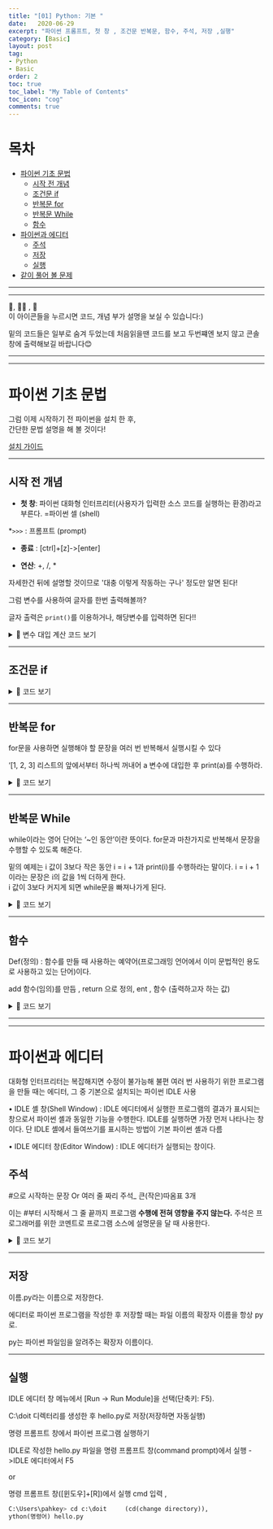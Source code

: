 ```yaml
---
title: "[01] Python: 기본 "
date:   2020-06-29
excerpt: "파이썬 프롬프트, 첫 창 , 조건문 반복문, 함수, 주석, 저장 ,실행"
category: [Basic]
layout: post
tag:
- Python
- Basic
order: 2
toc: true
toc_label: "My Table of Contents"
toc_icon: "cog" 
comments: true
---
```




# 목차
- [파이썬 기초 문법](#파이썬-기초-문법)
  * [시작 전 개념 ](#시작-전-개념)
  * [조건문 if](#조건문-if)
  * [반복문 for](#반복문-for)
  * [반복문 While](#반복문-while)
  * [함수](#함수)
- [파이썬과 에디터](#파이썬과-에디터)
  * [주석](#주석)
  * [저장](#저장)
  * [실행](#실행)
- [같이 풀어 볼 문제](#같이-풀어-볼-문제)


----
---

👀, 🤷‍♀️ , 📜    
이 아이콘들을 누르시면 코드, 개념 부가 설명을 보실 수 있습니다:)    

밑의 코드들은 일부로 숨겨 두었는데 처음읽을땐 코드를 보고 두번쨰엔 보지 않고 콘솔창에 출력해보길 바랍니다😊

---
----



# 파이썬 기초 문법

그럼 이제 시작하기 전 파이썬을 설치 한 후,     
간단한 문법 설명을 해 볼 것이다!    



[설치 가이드](https://programmers.co.kr/learn/courses/2/lessons/48)      


-----

## 시작 전 개념 
* **첫 창**: 파이썬 대화형 인터프리터(사용자가 입력한 소스 코드를 실행하는 환경)라고 부른다. =파이썬 셀 (shell) 

*```>>>``` : 프롬프트 (prompt) 

* **종료** : [ctrl]+[z]->[enter]

* **연산**: +, /, *

자세한건 뒤에 설명할 것이므로 '대충 이렇게 작동하는 구나' 정도만 알면 된다!    

그럼 변수를 사용하여 글자를 한번 출력해볼까?

글자 출력은 ```print()```를 이용하거나, 해당변수를 입력하면 된다!!   

<details>
<summary>👀 변수 대입 계산 코드 보기</summary>
<div markdown="1">
  
```python
>>> a = "Python"
>>> print(a)
Python
```
 
```python
>>> a = "Python"
>>> a
Python
```
 
파이썬은 대소문자를 구분하므로 유의하자!
  
 
</div>
</details>




------


## 조건문 if

<details>
<summary>👀 코드 보기 </summary>
<div markdown="1">
 
```python
>>> a = 3
>>> if a > 1:
... (4 공백)or[tab] print("a is greater than 1") 
... (enter)
a is greater than 1
```
-... : 문장이 끝나지 않음

  
 
</div>
</details>

----


## 반복문 for
for문을 사용하면 실행해야 할 문장을 여러 번 반복해서 실행시킬 수 있다

‘[1, 2, 3] 리스트의 앞에서부터 하나씩 꺼내어 a 변수에 대입한 후 print(a)를 수행하라.


<details>
<summary>👀 코드 보기 </summary>
<div markdown="1">
 
```python
>>> for a in [1, 2, 3]: 
...     print(a)
...
1
2
3
```
  
 
</div>
</details>

-----

## 반복문 While
while이라는 영어 단어는 ‘~인 동안’이란 뜻이다. 
for문과 마찬가지로 반복해서 문장을 수행할 수 있도록 해준다. 

밑의 예제는 i 값이 3보다 작은 동안 i = i + 1과 print(i)를 수행하라는 말이다. 
i = i + 1이라는 문장은 i의 값을 1씩 더하게 한다.     
i 값이 3보다 커지게 되면 while문을 빠져나가게 된다.      

<details>
<summary>👀 코드 보기 </summary>
<div markdown="1">
 
```python
>>> i = 0
>>> while i < 3:
...     i=i+1
...     print(i)
...     
1
2
3
```
 
</div>
</details>

----
 
## 함수
Def(정의) : 함수를 만들 때 사용하는 예약어(프로그래밍 언어에서 이미 문법적인 용도로 사용하고 있는 단어)이다. 

add 함수(임의)를 만듬 , return 으로 정의, ent , 함수 (출력하고자 하는 값)

<details>
<summary>👀 코드 보기 </summary>
<div markdown="1">
 
```python
>>> def add(a, b):
...     return a+b
...      
>>> add(3,4)
7
```
 
</div>
</details>
 
---
----
 
# 파이썬과 에디터
대화형 인터프리터는 복잡해지면 수정이 불가능해 불편
여러 번 사용하기 위한 프로그램을 만들 때는 에디터, 
그 중 기본으로 설치되는 파이썬 IDLE 사용

•   IDLE 셸 창(Shell Window)
: IDLE 에디터에서 실행한 프로그램의 결과가 표시되는 창으로서 파이썬 셸과 동일한 기능을 수행한다. IDLE를 실행하면 가장 먼저 나타나는 창이다. 단 IDLE 셸에서 들여쓰기를 표시하는 방법이 기본 파이썬 셸과 다름

•   IDLE 에디터 창(Editor Window)
: IDLE 에디터가 실행되는 창이다.

## 주석
#으로 시작하는 문장 Or 여러 줄 짜리 주석_ 큰(작은)따옴표 3개

이는 #부터 시작해서 그 줄 끝까지 프로그램 **수행에 전혀 영향을 주지 않는다.** 
주석은 프로그래머를 위한 코멘트로 프로그램 소스에 설명문을 달 때 사용한다.

<details>
<summary>👀 코드 보기 </summary>
<div markdown="1">
 
```python
"""
Author: EungYong Park
Date : 2019-05-01
이 프로그램은 Hello World를 출력하는 프로그램이다.
"""
```
 
</div>
</details>

----
 
## 저장
이름.py라는 이름으로 저장한다. 

에디터로 파이썬 프로그램을 작성한 후 저장할 때는 파일 이름의 확장자 이름을 항상 py로. 

py는 파이썬 파일임을 알려주는 확장자 이름이다.

----
 
## 실행
IDLE 에디터 창 메뉴에서 [Run → Run Module]을 선택(단축키: F5).

C:\doit 디렉터리를 생성한 후 hello.py로 저장(저장하면 자동실행)

명령 프롬프트 창에서 파이썬 프로그램 실행하기

IDLE로 작성한 hello.py 파일을 명령 프롬프트 창(command prompt)에서 실행
->IDLE 에디터에서 F5                          

or

명령 프롬프트 창([윈도우]+[R])에서 실행 cmd 입력 ,                                        

```python
C:\Users\pahkey> cd c:\doit     (cd(change directory)),           
ython(명령어) hello.py
```



